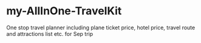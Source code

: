 # my-AllInOne-TravelKit
One stop travel planner including plane ticket price, hotel price, travel route and attractions list etc. for Sep trip
